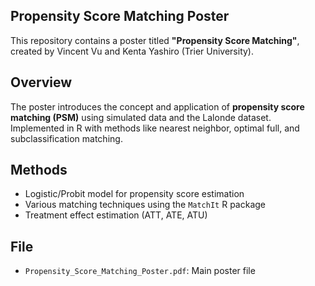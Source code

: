 ## Propensity Score Matching Poster ##

This repository contains a poster titled **"Propensity Score Matching"**, created by Vincent Vu and Kenta Yashiro (Trier University).

## Overview ##

The poster introduces the concept and application of **propensity score matching (PSM)** using simulated data and the Lalonde dataset. Implemented in R with methods like nearest neighbor, optimal full, and subclassification matching.

## Methods ##

- Logistic/Probit model for propensity score estimation
- Various matching techniques using the `MatchIt` R package
- Treatment effect estimation (ATT, ATE, ATU)

## File ##

- `Propensity_Score_Matching_Poster.pdf`: Main poster file
